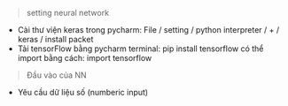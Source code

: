 > setting neural network
- Cài thư viện keras trong pycharm: File / setting / python interpreter / + / keras / install packet
- Tải tensorFlow bằng pycharm terminal: pip install tensorflow      có thể import bằng cách: import tensorflow

> Đầu vào của NN
- Yêu cầu dữ liệu số (numberic input)

